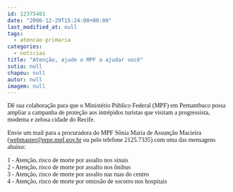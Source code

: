 ```yaml
---
id: 12375401
date: "2006-12-29T15:24:00+00:00"
last_modified_at: null
tags:
  - atencao-primaria
categories:
  - noticias
title: "Atenção, ajude o MPF a ajudar você"
sutia: null
chapeu: null
autor: null
imagem: null
---
```

<p><P><FONT face=Verdana>Dê sua colaboração para que o Ministério Público Federal (MPF) em Pernambuco possa ampliar a campanha de proteção aos intrépidos turistas que visitam a progressista, moderna e zelosa cidade do Recife.</FONT></P></p>
<p><P><FONT face=Verdana>Envie um mail para a procuradora do MPF&nbsp;Sônia Maria de Assunção Macieira (<A href=\"mailto:webmaster@prpe.mpf.gov.br\">webmaster@prpe.mpf.gov.br</A> ou pelo telefone 2125.7335) com uma das mensagens abaixo:</FONT></P></p>
<p><P><FONT face=Verdana>1 - Atenção, risco de morte por assalto nos sinais<BR>2 - Atenção, risco de morte por assalto nos ônibus<BR>3 - Atenção, risco de morte por assalto nas ruas do centro<BR>4 - Atenção, risco de morte por omissão de socorro nos hospitais</FONT></P> </p>
